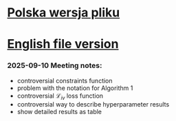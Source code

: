 # [Polska wersja pliku](main.pdf)
# [English file version](main_en.pdf)


### 2025-09-10 Meeting notes:
  - controversial constraints function
  - problem with the notation for Algorithm 1
  - controversial $\mathcal{L}_{iv}$ loss function
  - controversial way to describe hyperparameter results
  - show detailed results as table

